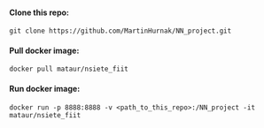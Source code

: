 #### Clone this repo:

```
git clone https://github.com/MartinHurnak/NN_project.git
```

#### Pull docker image:

```
docker pull mataur/nsiete_fiit
```

#### Run docker image:

```
docker run -p 8888:8888 -v <path_to_this_repo>:/NN_project -it mataur/nsiete_fiit
```
